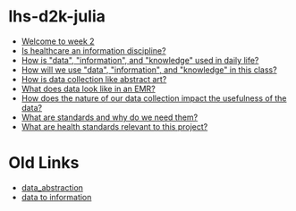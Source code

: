 # lhs-d2k-julia

- [Welcome to week 2]()
- [Is healthcare an information discipline?]()
- [How is "data", "information", and "knowledge" used in daily life?]()
- [How will we use "data", "information", and "knowledge" in this class?]()
- [How is data collection like abstract art?]()
- [What does data look like in an EMR?]()
- [How does the nature of our data collection impact the usefulness of the data?]()
- [What are standards and why do we need them?]()
- [What are health standards relevant to this project?]()

# Old Links

- [data_abstraction](https://binder.plutojl.org/v0.15.1/open?url=https%253A%252F%252Fraw.githubusercontent.com%252Fmelbourne-cdth%252Flhs-d2k-julia%252Fmain%252Fdata_abstraction.jl)
- [data to information](3A%252F%252Fraw.githubusercontent.com%252Fmelbourne-cdth%252Flhs-d2k-julia%252Fmain%252Fdata_2_information.jl)
